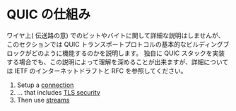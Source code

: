 # QUIC の仕組み

ワイヤ上( 伝送路の意) でのビットやバイトに関して詳細な説明はしませんが、
このセクションでは QUIC トランスポートプロトコルの基本的なビルディングブロックがどのように機能するのかを説明します。
独自に QUIC スタックを実装する場合でも、この説明によって理解を深めることが出来ますが、詳細については IETF のインターネットドラフトと RFC を参照してください。

1. Setup a [connection](quic-connections.md)
2. ... that includes [TLS security](quic-tls.md)
3. Then use [streams](quic-streams.md)
